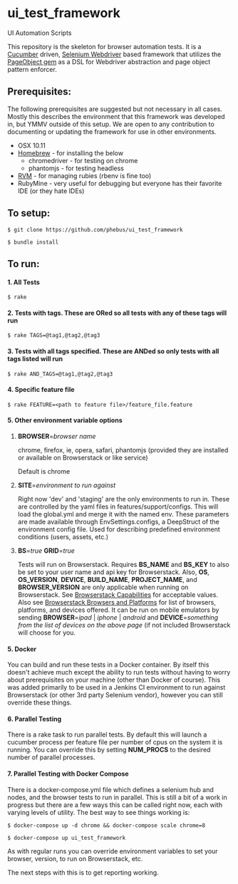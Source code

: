 # ui_test_framework
UI Automation Scripts

This repository is the skeleton for browser automation tests. It is a [Cucumber](https://cucumber.io/) driven, [Selenium Webdriver](http://www.seleniumhq.org/docs/03_webdriver.jsp) based framework
that utilizes the [PageObject gem](https://github.com/cheezy/page-object) as a DSL for Webdriver abstraction
and page object pattern enforcer.

## Prerequisites:

   The following prerequisites are suggested but not necessary in all
   cases. Mostly this describes the environment that this framework
   was developed in, but YMMV outside of this setup. We are open to
   any contribution to documenting or updating the framework for use 
   in other environments.
    
   * OSX 10.11
   * [Homebrew](http://brew.sh/) - for installing the below
       * chromedriver - for testing on chrome
       * phantomjs - for testing headless
   * [RVM](https://rvm.io/) - for managing rubies (rbenv is fine too)
   * RubyMine - very useful for debugging but everyone has their favorite
                IDE (or they hate IDEs)
   

## To setup:
   `$ git clone https://github.com/phebus/ui_test_framework`
   
   `$ bundle install`
    
## To run: ##

#### 1. All Tests
   `$ rake`

#### 2. Tests with tags. These are ORed so all tests with any of these tags will run
   `$ rake TAGS=@tag1,@tag2,@tag3`

#### 3. Tests with all tags specified. These are ANDed so only tests with all tags listed will run
   `$ rake AND_TAGS=@tag1,@tag2,@tag3`
   
#### 4. Specific feature file
   `$ rake FEATURE=<path to feature file>/feature_file.feature`
        
#### 5. Other environment variable options 
1. **BROWSER**=*browser name* 
    
    chrome, firefox, ie, opera, safari, phantomjs (provided they are 
    installed or available on Browserstack or like service)
    
    Default is chrome
    
2. **SITE**=*environment to run against*

    Right now 'dev' and 'staging' are the only environments to run in.
    These are controlled by the yaml files in features/support/configs.
    This will load the global.yml and merge it with the named env.
    These parameters are made available through EnvSettings.configs,
    a DeepStruct of the environment config file.
    Used for describing predefined environment conditions (users,
    assets, etc.)
    
3. **BS**=*true* **GRID**=*true*

    Tests will run on Browserstack. Requires **BS_NAME** and **BS_KEY** to 
    also be set to your user name and api key for Browserstack.
    Also, **OS**, **OS_VERSION**, **DEVICE**, **BUILD_NAME**, **PROJECT_NAME**, 
    and **BROWSER_VERSION** are only applicable when running on Browserstack. 
    See [Browserstack Capabilities](https://www.browserstack.com/automate/capabilities) for acceptable values.
    Also see [Browserstack Browsers and Platforms](https://www.browserstack.com/list-of-browsers-and-platforms?product=automate) for list of browsers, platforms, 
    and devices offered. It can be run on mobile emulators by sending **BROWSER**=*ipad* | *iphone* | *android* and
    **DEVICE**=*something from the list of devices on the above page* (if not included Browserstack will choose for 
    you.
    
    
#### 5. Docker

You can build and run these tests in a Docker container. By itself this doesn't achieve much except the ability to run 
tests without having to worry about prerequisites on your machine (other than Docker of course). This was added 
primarily to be used in a Jenkins CI environment to run against Browserstack (or other 3rd party Selenium vendor), 
however you can still override these things.


#### 6. Parallel Testing

There is a rake task to run parallel tests. By default this will launch a cucumber process per feature file per number
of cpus on the system it is running. You can override this by setting **NUM_PROCS** to the desired number of parallel
processes.

#### 7. Parallel Testing with Docker Compose

There is a docker-compose.yml file which defines a selenium hub and nodes, and the browser tests to run in parallel.
This is still a bit of a work in progress but there are a few ways this can be called right now, each with varying
levels of utility. The best way to see things working is:

`$ docker-compose up -d chrome && docker-compose scale chrome=8`

`$ docker-compose up ui_test_framework`

As with regular runs you can override environment variables to set your browser, version, to run on Browserstack, etc.

The next steps with this is to get reporting working.
